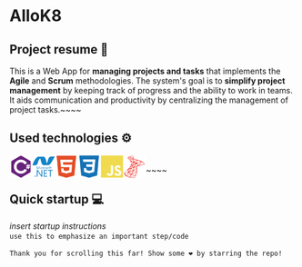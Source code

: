 # AlloK8

## Project resume 📑
This is a Web App for **managing projects and tasks** that implements the **Agile** and **Scrum** methodologies. The system's goal is to **simplify project management** by keeping track of progress and the ability to work in teams. It aids communication and productivity by centralizing the management of project tasks.~~~~

## Used technologies ⚙️
<img align="left" alt="c#" width="40px" src="https://github.com/devicons/devicon/blob/master/icons/csharp/csharp-plain.svg">

<img align="left" alt="dot-net" width="40px" src="https://github.com/devicons/devicon/blob/master/icons/dot-net/dot-net-plain-wordmark.svg">

<img align="left" alt="html" width="40px" src="https://github.com/devicons/devicon/blob/master/icons/html5/html5-plain.svg">

<img align="left" alt="css" width="40px" src="https://github.com/devicons/devicon/blob/master/icons/css3/css3-plain.svg">

<img align="left" alt="js" width="40px" src="https://github.com/devicons/devicon/blob/master/icons/javascript/javascript-plain.svg">

<img align="left" alt="sqlserver" width="40px" src="https://github.com/devicons/devicon/blob/master/icons/microsoftsqlserver/microsoftsqlserver-plain.svg">

<br/>~~~~
<br/>

## Quick startup 💻
*insert startup instructions*
<br/>
```use this to emphasize an important step/code```

```
Thank you for scrolling this far! Show some ❤ by starring the repo!
```